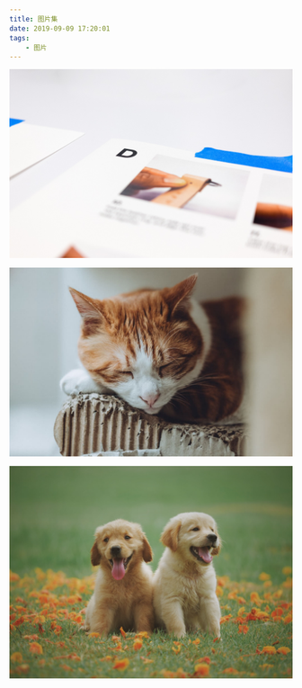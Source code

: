```yaml
---
title: 图片集
date: 2019-09-09 17:20:01
tags:
    - 图片
---
```


![Alt text](/images/blog/post.jpeg)

![Alt text](/images/blog/kitten.jpg)

![Alt text](/images/blog/gold-retriever.jpg)